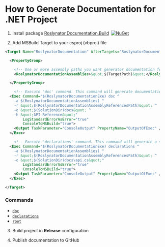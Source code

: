 
# How to Generate Documentation for .NET Project

1) Install package [Roslynator.Documentation.Build](http://www.nuget.org/packages/Roslynator.Documentation.Build/)&ensp;[![NuGet](https://img.shields.io/nuget/v/Roslynator.Documentation.Build.svg)](https://nuget.org/packages/Roslynator.Documentation.Build)

2) Add MSBuild Target to your csproj (vbproj) file

```xml
<Target Name="RoslynatorDocumentation" AfterTargets="RoslynatorDocumentationInitialize" Condition=" '$(Configuration)' == 'Release'">

  <PropertyGroup>

    <!-- One or more assembly paths you want generator documentation for, for example: A.dll B.dll -->
    <RoslynatorDocumentationAssemblies>&quot;$(TargetPath)&quot;</RoslynatorDocumentationAssemblies>

  </PropertyGroup>

    <!-- Execute 'doc' command. This command will generate documentation files from specified assemblies -->
  <Exec Command="$(RoslynatorDocumentationExe) doc ^
    -a $(RoslynatorDocumentationAssemblies) ^
    -r &quot;$(RoslynatorDocumentationAssemblyReferencesPath)&quot; ^
    -o &quot;$(SolutionDir)docs&quot; ^
    -h &quot;API Reference&quot;"
        LogStandardErrorAsError="true"
        ConsoleToMSBuild="true">
    <Output TaskParameter="ConsoleOutput" PropertyName="OutputOfExec" />
  </Exec>

    <!-- Execute 'declarations' command. This command will generate a single file that contains all declarations from specified assemblies -->
  <Exec Command="$(RoslynatorDocumentationExe) declarations ^
    -a $(RoslynatorDocumentationAssemblies) ^
    -r &quot;$(RoslynatorDocumentationAssemblyReferencesPath)&quot; ^
    -o &quot;$(SolutionDir)docs\api.cs&quot;"
        LogStandardErrorAsError="true"
        ConsoleToMSBuild="true">
    <Output TaskParameter="ConsoleOutput" PropertyName="OutputOfExec" />
  </Exec>

</Target>
```

### Commands

* [`doc`](../src/Documentation.Build/README.md#doc-command)
* [`declarations`](../src/Documentation.Build/README.md#declarations-command)
* [`root`](../src/Documentation.Build/README.md#root-command)

3) Build project in **Release** configuration

4) Publish documentation to GitHub